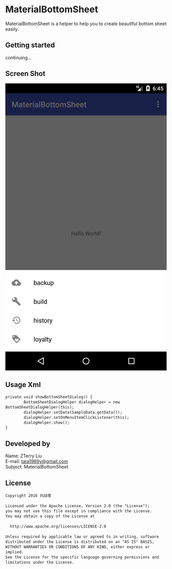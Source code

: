 # MaterialBottomSheet
MaterialBottomSheet is a helper to help you to create beautiful bottom sheet easily.

Getting started
---------------
continuing...

Screen Shot
-----------
![](https://github.com/liuzhanta/MaterialBottomSheet/blob/master/Screenshot.png)

Usage Xml
---------
    private void showBottomSheetDialog() {
            BottomSheetDialogHelper dialogHelper = new BottomSheetDialogHelper(this);
            dialogHelper.setData(SampleData.getData());
            dialogHelper.setOnMenuItemClickListener(this);
            dialogHelper.show();
    }
    
Developed by
------------
Name: ZTerry Liu  
E-mail: tata1989y@gmail.com  
Subject: MaterialBottomSheet 
 
License
---------

    Copyright 2016 刘战塔
    
    Licensed under the Apache License, Version 2.0 (the "License");
    you may not use this file except in compliance with the License.
    You may obtain a copy of the License at
 
      http://www.apache.org/licenses/LICENSE-2.0
 
    Unless required by applicable law or agreed to in writing, software
    distributed under the License is distributed on an "AS IS" BASIS,
    WITHOUT WARRANTIES OR CONDITIONS OF ANY KIND, either express or implied.
    See the License for the specific language governing permissions and
    limitations under the License.      